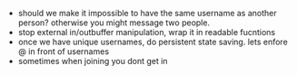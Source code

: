- should we make it impossible to have the same username as another person? otherwise you might message two people.
- stop external in/outbuffer manipulation, wrap it in readable fucntions
- once we have unique usernames, do persistent state saving. lets enfore @ in front of usernames
- sometimes when joining you dont get in